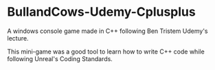 # BullandCows-Udemy-Cplusplus
A windows console game made in C++ following Ben Tristem Udemy's lecture.

This mini-game was a good tool to learn how to write C++ code while following Unreal's Coding Standards.
